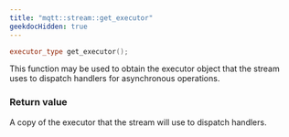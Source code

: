 ```yaml
---
title: "mqtt::stream::get_executor"
geekdocHidden: true
---
```


```cpp
executor_type get_executor();
```

This function may be used to obtain the executor object that the stream uses
to dispatch handlers for asynchronous operations.

### Return value

A copy of the executor that the stream will use to dispatch handlers.